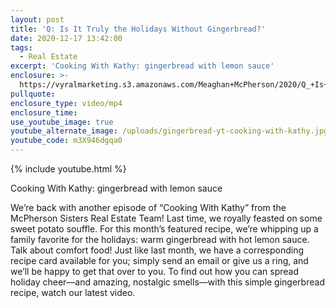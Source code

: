 ```yaml
---
layout: post
title: 'Q: Is It Truly the Holidays Without Gingerbread?'
date: 2020-12-17 13:42:00
tags:
  - Real Estate
excerpt: 'Cooking With Kathy: gingerbread with lemon sauce'
enclosure: >-
  https://vyralmarketing.s3.amazonaws.com/Meaghan+McPherson/2020/Q_+Is+It+Truly+the+Holidays+Without+Gingerbread_.mp4
pullquote:
enclosure_type: video/mp4
enclosure_time:
use_youtube_image: true
youtube_alternate_image: /uploads/gingerbread-yt-cooking-with-kathy.jpg
youtube_code: m3X946dgqa0
---
```


{% include youtube.html %}

Cooking With Kathy: gingerbread with lemon sauce

We’re back with another episode of “Cooking With Kathy” from the McPherson Sisters Real Estate Team\! Last time, we royally feasted on some sweet potato souffle. For this month’s featured recipe, we’re whipping up a family favorite for the holidays: warm gingerbread with hot lemon sauce. Talk about comfort food\! Just like last month, we have a corresponding recipe card available for you; simply send an email or give us a ring, and we’ll be happy to get that over to you. To find out how you can spread holiday cheer—and amazing, nostalgic smells—with this simple gingerbread recipe, watch our latest video.
